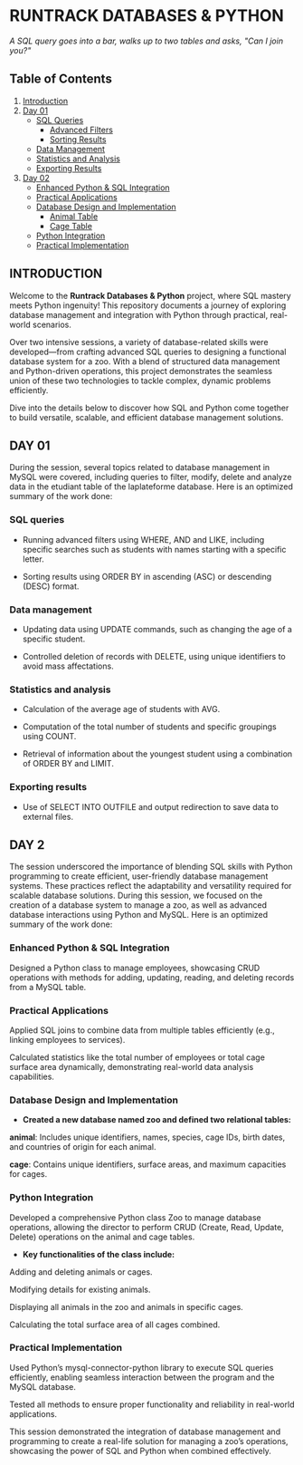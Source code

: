 # RUNTRACK DATABASES & PYTHON
_A SQL query goes into a bar, walks up to two tables and asks, "Can I join you?"_

## Table of Contents

1. [Introduction](#introduction)
2. [Day 01](#day-01)
   - [SQL Queries](#sql-queries)
     - [Advanced Filters](#advanced-filters)
     - [Sorting Results](#sorting-results)
   - [Data Management](#data-management)
   - [Statistics and Analysis](#statistics-and-analysis)
   - [Exporting Results](#exporting-results)
3. [Day 02](#day-02)
   - [Enhanced Python & SQL Integration](#enhanced-python--sql-integration)
   - [Practical Applications](#practical-applications)
   - [Database Design and Implementation](#database-design-and-implementation)
     - [Animal Table](#animal-table)
     - [Cage Table](#cage-table)
   - [Python Integration](#python-integration)
   - [Practical Implementation](#practical-implementation)

## INTRODUCTION

Welcome to the **Runtrack Databases & Python** project, where SQL mastery meets Python ingenuity! This repository documents a journey of exploring database management and integration with Python through practical, real-world scenarios.

Over two intensive sessions, a variety of database-related skills were developed—from crafting advanced SQL queries to designing a functional database system for a zoo. With a blend of structured data management and Python-driven operations, this project demonstrates the seamless union of these two technologies to tackle complex, dynamic problems efficiently.

Dive into the details below to discover how SQL and Python come together to build versatile, scalable, and efficient database management solutions.


## DAY 01

During the session, several topics related to database management in MySQL were covered, including queries to filter, modify, delete and analyze data in the etudiant table of the laplateforme database. Here is an optimized summary of the work done:

### SQL queries

- Running advanced filters using WHERE, AND and LIKE, including specific searches such as students with names starting with a specific letter.

- Sorting results using ORDER BY in ascending (ASC) or descending (DESC) format.

### Data management

- Updating data using UPDATE commands, such as changing the age of a specific student.

- Controlled deletion of records with DELETE, using unique identifiers to avoid mass affectations.

### Statistics and analysis

- Calculation of the average age of students with AVG.

- Computation of the total number of students and specific groupings using COUNT.

- Retrieval of information about the youngest student using a combination of ORDER BY and LIMIT.

### Exporting results

- Use of SELECT INTO OUTFILE and output redirection to save data to external files.

## DAY 2

The session underscored the importance of blending SQL skills with Python programming to create efficient, user-friendly database management systems. These practices reflect the adaptability and versatility required for scalable database solutions.
During this session, we focused on the creation of a database system to manage a zoo, as well as advanced database interactions using Python and MySQL. Here is an optimized summary of the work done:

### Enhanced Python & SQL Integration

Designed a Python class to manage employees, showcasing CRUD operations with methods for adding, updating, reading, and deleting records from a MySQL table.

### Practical Applications

Applied SQL joins to combine data from multiple tables efficiently (e.g., linking employees to services).

Calculated statistics like the total number of employees or total cage surface area dynamically, demonstrating real-world data analysis capabilities.

### Database Design and Implementation

- **Created a new database named zoo and defined two relational tables:**

**animal**: Includes unique identifiers, names, species, cage IDs, birth dates, and countries of origin for each animal.

**cage**: Contains unique identifiers, surface areas, and maximum capacities for cages.

### Python Integration

Developed a comprehensive Python class Zoo to manage database operations, allowing the director to perform CRUD (Create, Read, Update, Delete) operations on the animal and cage tables.

- **Key functionalities of the class include:**

Adding and deleting animals or cages.

Modifying details for existing animals.

Displaying all animals in the zoo and animals in specific cages.

Calculating the total surface area of all cages combined.

### Practical Implementation

Used Python’s mysql-connector-python library to execute SQL queries efficiently, enabling seamless interaction between the program and the MySQL database.

Tested all methods to ensure proper functionality and reliability in real-world applications.

This session demonstrated the integration of database management and programming to create a real-life solution for managing a zoo’s operations, showcasing the power of SQL and Python when combined effectively.
